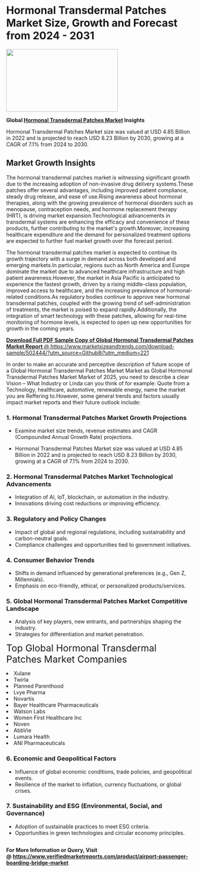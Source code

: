 <H1>Hormonal Transdermal Patches Market Size, Growth and Forecast from 2024 - 2031</H1><img class="aligncenter size-medium wp-image-584254" src="https://thirdeyenews.in/wp-content/uploads/2024/09/Global-Market-Research-300x168.jpeg" alt="" width="300" height="168" /><p><strong>Global&nbsp;<a href="https://www.marketsizeandtrends.com/download-sample/502444/?utm_source=Github8j?utm_medium=221">Hormonal Transdermal Patches Market</a> Insights</strong></p><p>Hormonal Transdermal Patches Market size was valued at USD 4.85 Billion in 2022 and is projected to reach USD 8.23 Billion by 2030, growing at a CAGR of 7.1% from 2024 to 2030.</p><p><h2>Market Growth Insights</h2> <p>The hormonal transdermal patches market is witnessing significant growth due to the increasing adoption of non-invasive drug delivery systems.These patches offer several advantages, including improved patient compliance, steady drug release, and ease of use.Rising awareness about hormonal therapies, along with the growing prevalence of hormonal disorders such as menopause, contraception needs, and hormone replacement therapy (HRT), is driving market expansion.Technological advancements in transdermal systems are enhancing the efficacy and convenience of these products, further contributing to the market's growth.Moreover, increasing healthcare expenditure and the demand for personalized treatment options are expected to further fuel market growth over the forecast period.</p> <p><a href="download-link-here"></a></p> <p>The hormonal transdermal patches market is expected to continue its growth trajectory with a surge in demand across both developed and emerging markets.In particular, regions such as North America and Europe dominate the market due to advanced healthcare infrastructure and high patient awareness.However, the market in Asia Pacific is anticipated to experience the fastest growth, driven by a rising middle-class population, improved access to healthcare, and the increasing prevalence of hormonal-related conditions.As regulatory bodies continue to approve new hormonal transdermal patches, coupled with the growing trend of self-administration of treatments, the market is poised to expand rapidly.Additionally, the integration of smart technology with these patches, allowing for real-time monitoring of hormone levels, is expected to open up new opportunities for growth in the coming years.</p> <p><a href="get-more-link-here"></p><p><span class=""><strong>Download Full PDF Sample Copy of Global Hormonal Transdermal Patches Market Report</strong> @ <a href="https://www.marketsizeandtrends.com/download-sample/502444/?utm_source=Github8j?utm_medium=221" target="_blank">https://www.marketsizeandtrends.com/download-sample/502444/?utm_source=Github8j?utm_medium=221</a></span></p><p>In order to make an accurate and perceptive description of future scope of a Global&nbsp;Hormonal Transdermal Patches Market Market as Global&nbsp;Hormonal Transdermal Patches Market Market of 2025, you need to describe a clear Vision &ndash; What Industry or Linda can you think of for example: Quote from a Technology, healthcare, automotive, renewable energy, name the market you are Reffering to.However, some general trends and factors usually impact market reports and their future outlook include:</p><h3>1.&nbsp;<strong>Hormonal Transdermal Patches Market Growth Projections</strong></h3><ul><li>Examine market size trends, revenue estimates and CAGR (Compounded Annual Growth Rate) projections.</li><li><p>Hormonal Transdermal Patches Market size was valued at USD 4.85 Billion in 2022 and is projected to reach USD 8.23 Billion by 2030, growing at a CAGR of 7.1% from 2024 to 2030.</p></li></ul><h3>2.&nbsp;<strong>Hormonal Transdermal Patches Market Technological Advancements</strong></h3><ul><li>Integration of AI, IoT, blockchain, or automation in the industry.</li><li>Innovations driving cost reductions or improving efficiency.</li></ul><h3>3.&nbsp;<strong>Regulatory and Policy Changes</strong></h3><ul><li>Impact of global and regional regulations, including sustainability and carbon-neutral goals.</li><li>Compliance challenges and opportunities tied to government initiatives.</li></ul><h3>4.&nbsp;<strong>Consumer Behavior Trends</strong></h3><ul><li>Shifts in demand influenced by generational preferences (e.g., Gen Z, Millennials).</li><li>Emphasis on eco-friendly, ethical, or personalized products/services.</li></ul><h3>5.&nbsp;<strong>Global Hormonal Transdermal Patches Market Competitive Landscape</strong></h3><ul><li>Analysis of key players, new entrants, and partnerships shaping the industry.</li><li>Strategies for differentiation and market penetration.</li></ul><p data-pm-slice="1 1 []"><span style="color: inherit; font-family: inherit; font-size: 25px;">Top Global Hormonal Transdermal Patches Market Companies</span></p><div class="" data-test-id=""><p><li>Xulane</li><li> Twirla</li><li> Planned Parenthood</li><li> Lvye Pharma</li><li> Novartis</li><li> Bayer Healthcare Pharmaceuticals</li><li> Watson Labs</li><li> Women First Healthcare Inc</li><li> Noven</li><li> AbbVie</li><li> Lumara Health</li><li> ANI Pharmaceuticals</li></p></div><h3>6.&nbsp;<strong>Economic and Geopolitical Factors</strong></h3><ul><li>Influence of global economic conditions, trade policies, and geopolitical events.</li><li>Resilience of the market to inflation, currency fluctuations, or global crises.</li></ul><h3>7.&nbsp;<strong>Sustainability and ESG (Environmental, Social, and Governance)</strong></h3><ul><li>Adoption of sustainable practices to meet ESG criteria.</li><li>Opportunities in green technologies and circular economy principles.</li></ul><h2><strong style="font-size: 14px;">For More Information or Query, Visit @&nbsp;</strong><a style="background-color: #ffffff; font-size: 14px;" href="https://www.marketsizeandtrends.com/report/hormonal-transdermal-patches-market/" target="_blank">https://www.verifiedmarketreports.com/product/airport-passenger-boarding-bridge-market</a></h2>